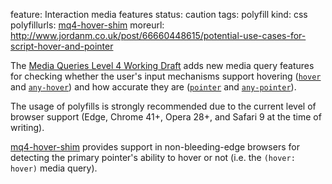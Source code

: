 feature: Interaction media features
status: caution
tags: polyfill
kind: css
polyfillurls: [mq4-hover-shim](https://github.com/twbs/mq4-hover-shim)
moreurl: http://www.jordanm.co.uk/post/66660448615/potential-use-cases-for-script-hover-and-pointer

The [Media Queries Level 4 Working Draft](https://drafts.csswg.org/mediaqueries-4/#mf-interaction) adds new media query features for checking whether the user's input mechanisms support hovering ([`hover`](https://developer.mozilla.org/en-US/docs/Web/CSS/@media/hover) and [`any-hover`](https://developer.mozilla.org/en-US/docs/Web/CSS/@media/any-hover)) and how accurate they are ([`pointer`](https://developer.mozilla.org/en-US/docs/Web/CSS/@media/pointer) and [`any-pointer`](https://developer.mozilla.org/en-US/docs/Web/CSS/@media/any-pointer)).

The usage of polyfills is strongly recommended due to the current level of browser support (Edge, Chrome 41+, Opera 28+, and Safari 9 at the time of writing).

[mq4-hover-shim](https://github.com/twbs/mq4-hover-shim) provides support in non-bleeding-edge browsers for detecting the primary pointer's ability to hover or not (i.e. the `(hover: hover)` media query).
